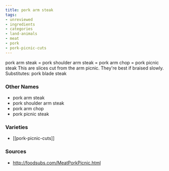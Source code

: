```yaml
---
title: pork arm steak
tags:
- unreviewed
- ingredients
- categories
- land-animals
- meat
- pork
- pork-picnic-cuts
---
```

pork arm steak = pork shoulder arm steak = pork arm chop = pork picnic steak This are slices cut from the arm picnic. They're best if braised slowly. Substitutes: pork blade steak

### Other Names

* pork arm steak
* pork shoulder arm steak
* pork arm chop
* pork picnic steak

### Varieties

* [[pork-picnic-cuts]]

### Sources
* http://foodsubs.com/MeatPorkPicnic.html
